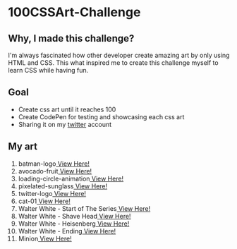 # 100CSSArt-Challenge
## Why, I made this challenge?
I'm always fascinated how other developer create amazing art by only using HTML and CSS. This what inspired me to create this challenge myself to learn CSS while having fun.

## Goal
- Create css art until it reaches 100
- Create CodePen for testing and showcasing each css art
- Sharing it on my <a href="https://twitter.com/dennisgocong">twitter</a> account

## My art
<ol>
    <li>batman-logo<a href="https://codepen.io/dennisgocong/pen/vYeQyEW"> View Here!</a> </li>
    <li>avocado-fruit<a href="https://codepen.io/dennisgocong/pen/zYpZXjB"> View Here!</a> </li>
    <li>loading-circle-animation<a href="https://codepen.io/dennisgocong/pen/QWaggKG"> View Here!</a> </li>
    <li>pixelated-sunglass<a href="https://codepen.io/dennisgocong/pen/XWVadVK"> View Here!</a> </li>
    <li>twitter-logo<a href="https://codepen.io/dennisgocong/pen/WNdEqpv"> View Here!</a> </li>
    <li>cat-01<a href="https://codepen.io/dennisgocong/pen/dyJqzQX"> View Here!</a> </li>
    <li>Walter White - Start of The Series<a href="https://codepen.io/dennisgocong/pen/jOZoKex"> View Here!</a> </li>
    <li>Walter White - Shave Head<a href="https://codepen.io/dennisgocong/pen/yLvWqPd"> View Here!</a> </li>
    <li>Walter White - Heisenberg<a href="https://codepen.io/dennisgocong/pen/MWQMaaL"> View Here!</a> </li>
    <li>Walter White - Ending<a href="https://codepen.io/dennisgocong/pen/oNErbrJ"> View Here!</a> </li>
    <li>Minion<a href="https://codepen.io/dennisgocong/pen/BaVQxBQ"> View Here!</a> </li>
</ol>

